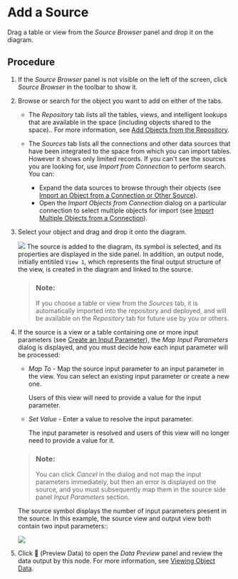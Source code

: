 <!-- loio1eee180ff2cd450496967afdaab903e3 -->

<link rel="stylesheet" type="text/css" href="css/sap-icons.css"/>

# Add a Source

Drag a table or view from the *Source Browser* panel and drop it on the diagram.



## Procedure

1.  If the *Source Browser* panel is not visible on the left of the screen, click *Source Browser* in the toolbar to show it.

2.  Browse or search for the object you want to add on either of the tabs.

    -   The *Repository* tab lists all the tables, views, and intelligent lookups that are available in the space \(including objects shared to the space\).. For more information, see [Add Objects from the Repository](add-objects-from-the-repository-13fcecd.md).

    -   The *Sources* tab lists all the connections and other data sources that have been integrated to the space from which you can import tables. However it shows only limited records. If you can't see the sources you are looking for, use *Import from Connection* to perform search. You can:

        -   Expand the data sources to browse through their objects \(see [Import an Object from a Connection or Other Source](import-an-object-from-a-connection-or-other-source-3e6f8f2.md)\).
        -   Open the *Import Objects from Connection* dialog on a particular connection to select multiple objects for import \(see [Import Multiple Objects from a Connection](import-multiple-objects-from-a-connection-e720b13.md)\).


3.  Select your object and drag and drop it onto the diagram.

    ![](images/Graphical_View_Editor_-_Add_a_Source_e999b9f.gif) The source is added to the diagram, its symbol is selected, and its properties are displayed in the side panel. In addition, an output node, initially entitiled `View 1`, which represents the final output structure of the view, is created in the diagram and linked to the source.

    > ### Note:  
    > If you choose a table or view from the *Sources* tab, it is automatically imported into the repository and deployed, and will be available on the *Repository* tab for future use by you or others.

4.  If the source is a view or a table containing one or more input parameters \(see [Create an Input Parameter](create-an-input-parameter-53fa99a.md)\), the *Map Input Parameters* dialog is displayed, and you must decide how each input parameter will be processed:

    -   *Map To* - Map the source input parameter to an input parameter in the view. You can select an existing input parameter or create a new one.

        Users of this view will need to provide a value for the input parameter.

    -   *Set Value* - Enter a value to resolve the input parameter.

        The input parameter is resolved and users of this view will no longer need to provide a value for it.


    > ### Note:  
    > You can click *Cancel* in the dialog and not map the input parameters immediately, but then an error is displayed on the source, and you must subsequently map them in the source side panel *Input Parameters* section.

    The source symbol displays the number of input parameters present in the source. In this example, the source view and output view both contain two input parameters::

    ![](images/Input_Parameters_Source_Symbol_d4621d9.png)

5.  Click <span class="FPA-icons-V3"></span> \(Preview Data\) to open the *Data Preview* panel and review the data output by this node. For more information, see [Viewing Object Data](viewing-object-data-b338e4a.md).


